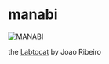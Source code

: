 manabi
======

![MANABI](http://octodex.github.com/images/labtocat.png)

the [Labtocat](http://octodex.github.com/labtocat/) by  Joao Ribeiro
